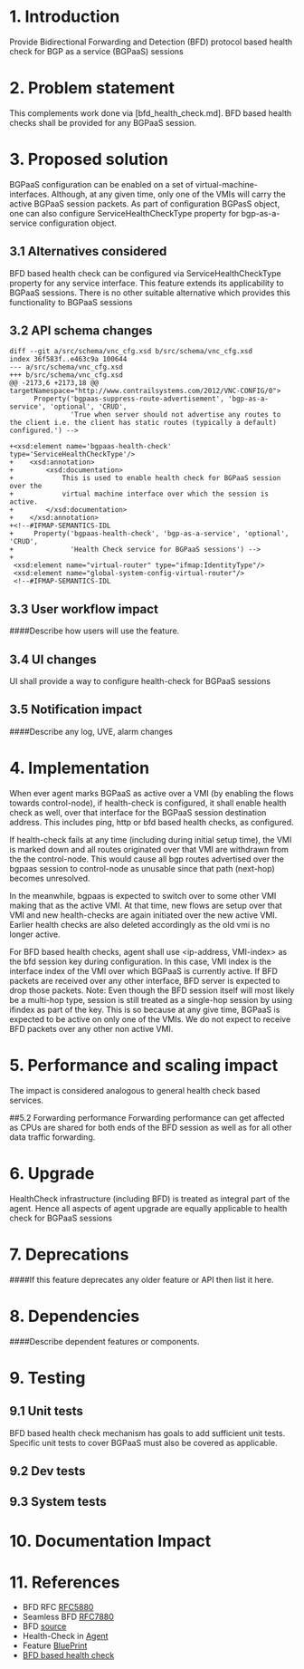 # 1. Introduction
Provide Bidirectional Forwarding and Detection (BFD) protocol based health check
for BGP as a service (BGPaaS) sessions

# 2. Problem statement
This complements work done via [bfd_health_check.md]. BFD based health checks
shall be provided for any BGPaaS session.

# 3. Proposed solution
BGPaaS configuration can be enabled on a set of virtual-machine-interfaces.
Although, at any given time, only one of the VMIs will carry the active BGPaaS
session packets. As part of configuration BGPasS object, one can also configure
ServiceHealthCheckType property for bgp-as-a-service configuration object.

## 3.1 Alternatives considered
BFD based health check can be configured via ServiceHealthCheckType property
for any service interface. This feature extends its applicability to BGPaaS
sessions. There is no other suitable alternative which provides this
functionality to BGPaaS sessions

## 3.2 API schema changes
```
diff --git a/src/schema/vnc_cfg.xsd b/src/schema/vnc_cfg.xsd
index 36f583f..e463c9a 100644
--- a/src/schema/vnc_cfg.xsd
+++ b/src/schema/vnc_cfg.xsd
@@ -2173,6 +2173,18 @@ targetNamespace="http://www.contrailsystems.com/2012/VNC-CONFIG/0">
      Property('bgpaas-suppress-route-advertisement', 'bgp-as-a-service', 'optional', 'CRUD',
               'True when server should not advertise any routes to the client i.e. the client has static routes (typically a default) configured.') -->

+<xsd:element name='bgpaas-health-check' type='ServiceHealthCheckType'/>
+    <xsd:annotation>
+        <xsd:documentation>
+            This is used to enable health check for BGPaaS session over the
+            virtual machine interface over which the session is active.
+        </xsd:documentation>
+    </xsd:annotation>
+<!--#IFMAP-SEMANTICS-IDL
+     Property('bgpaas-health-check', 'bgp-as-a-service', 'optional', 'CRUD',
+              'Health Check service for BGPaaS sessions') -->
+
 <xsd:element name="virtual-router" type="ifmap:IdentityType"/>
 <xsd:element name="global-system-config-virtual-router"/>
 <!--#IFMAP-SEMANTICS-IDL
```

## 3.3 User workflow impact
####Describe how users will use the feature.

## 3.4 UI changes
UI shall provide a way to configure health-check for BGPaaS sessions

## 3.5 Notification impact
####Describe any log, UVE, alarm changes

# 4. Implementation
When ever agent marks BGPaaS as active over a VMI (by enabling the flows
towards control-node), if health-check is configured, it shall enable health
check as well, over that interface for the BGPaaS session destination address.
This includes ping, http or bfd based health checks, as configured.

If health-check fails at any time (including during initial setup time), the
VMI is marked down and all routes originated over that VMI are withdrawn from
the the control-node. This would cause all bgp routes advertised over the
bgpaas session to control-node as unusable since that path (next-hop) becomes
unresolved.

In the meanwhile, bgpaas is expected to switch over to some other VMI making
that as the active VMI. At that time, new flows are setup over that VMI and
new health-checks are again initiated over the new active VMI. Earlier health
checks are also deleted accordingly as the old vmi is no longer active.

For BFD based health checks, agent shall use <ip-address, VMI-index> as the
bfd session key during configuration. In this case, VMI index is the interface
index of the VMI over which BGPaaS is currently active. If BFD packets are
received over any other interface, BFD server is expected to drop those packets.
Note: Even though the BFD session itself will most likely be a multi-hop type,
session is still treated as a single-hop session by using ifindex as part of
the key. This is so because at any give time, BGPaaS is expected to be active
on only one of the VMIs. We do not expect to receive BFD packets over any other
non active VMI.

# 5. Performance and scaling impact
The impact is considered analogous to general health check based services.

##5.2 Forwarding performance
Forwarding performance can get affected as CPUs are shared for both ends of the
BFD session as well as for all other data traffic forwarding.

# 6. Upgrade
HealthCheck infrastructure (including BFD) is treated as integral part of the
agent. Hence all aspects of agent upgrade are equally applicable to health
check for BGPaaS sessions

# 7. Deprecations
####If this feature deprecates any older feature or API then list it here.

# 8. Dependencies
####Describe dependent features or components.

# 9. Testing
## 9.1 Unit tests
BFD based health check mechanism has goals to add sufficient unit tests.
Specific unit tests to cover BGPaaS must also be covered as applicable.

## 9.2 Dev tests
## 9.3 System tests

# 10. Documentation Impact

# 11. References
* BFD RFC [RFC5880](https://tools.ietf.org/html/rfc5880)
* Seamless BFD [RFC7880](https://tools.ietf.org/html/rfc7880)
* BFD [source](https://github.com/Juniper/contrail-controller/tree/master/src/bfd)
* Health-Check in [Agent](https://github.com/Juniper/contrail-controller/blob/master/src/vnsw/agent/oper/health_check.cc)
* Feature [BluePrint](https://blueprints.launchpad.net/juniperopenstack/+spec/bfd-for-bgpaas)
* [BFD based health check](https://blueprints.launchpad.net/juniperopenstack/+spec/bfd-over-vmis)
